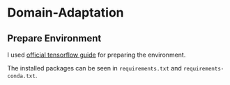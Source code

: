 # Domain-Adaptation

## Prepare Environment

I used [official tensorflow guide](https://www.tensorflow.org/install/pip) for preparing the environment.

The installed packages can be seen in `requirements.txt` and `requirements-conda.txt`.
